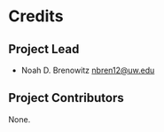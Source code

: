 Credits
=======

Project Lead
----------------

* Noah D. Brenowitz <nbren12@uw.edu>

Project Contributors
------------

None.
